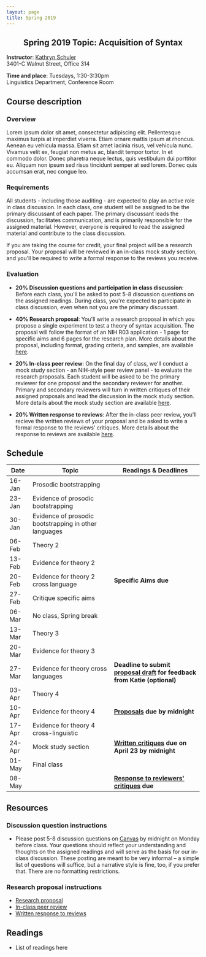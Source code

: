 ```yaml
---
layout: page
title: Spring 2019
---
```


<h2 align="center">Spring 2019 Topic: Acquisition of Syntax</h2>

**Instructor**: [Kathryn Schuler](http://kathrynschuler.com)  
3401-C Walnut Street, Office 314

**Time and place**: Tuesdays, 1:30-3:30pm   
Linguistics Department, Conference Room

## Course description

### Overview
Lorem ipsum dolor sit amet, consectetur adipiscing elit. Pellentesque maximus turpis at imperdiet viverra. Etiam ornare mattis ipsum at rhoncus. Aenean eu vehicula massa. Etiam sit amet lacinia risus, vel vehicula nunc. Vivamus velit ex, feugiat non metus ac, blandit tempor tortor. In et commodo dolor. Donec pharetra neque lectus, quis vestibulum dui porttitor eu. Aliquam non ipsum sed risus tincidunt semper at sed lorem. Donec quis accumsan erat, nec congue leo.

### Requirements
All students - including those auditing - are expected to play an active role in class discussion. In each class, one student will be assigned to be the primary discussant of each paper.  The primary discussant leads the discussion, facilitates communication, and is primarily responsible for the assigned material.  However, everyone is required to read the assigned material and contribute to the class discussion.

If you are taking the course for credit, your final project will be a research proposal.  Your proposal will be reviewed in an in-class mock study section, and you'll be required to write a formal response to the reviews you receive.

### Evaluation

* **20% Discussion questions and participation in class discussion**: Before each class, you'll be asked to post 5-8 discussion questions on the assigned readings.  During class, you're expected to participate in class discussion, even when not you are the primary discussant.   

* **40% Research proposal**: You'll write a research proposal in which you propose a single experiment to test a theory of syntax acquisition.  The proposal will follow the format of an NIH R03 application - 1 page for specific aims and 6 pages for the research plan.  More details about the proposal, including format, grading criteria, and samples, are available [here](spring2019/research-proposal).

* **20% In-class peer review**: On the final day of class, we'll conduct a mock study section - an NIH-style peer review panel - to evaluate the research proposals.   Each student will be asked to be the primary reviewer for one proposal and the secondary reviewer for another.  Primary and secondary reviewers will turn in written critiques of their assigned proposals and lead the discussion in the mock study section.  More details about the mock study section are available [here](spring2019/research-proposal#in-class-peer-review).


* **20% Written response to reviews**: After the in-class peer review, you'll recieve the written reviews of your proposal and  be asked to write a formal response to the reviews’ critiques. More details about the response to reviews are available [here](spring2019/research-proposal#written-response-to-reviews).

## Schedule

Date | Topic | Readings & **Deadlines**
 --- | --- | ---
16-Jan | Prosodic bootstrapping |
23-Jan | Evidence of prosodic bootstrapping |
30-Jan | Evidence of prosodic bootstrapping in other languages| 
06-Feb |  Theory 2 |
 13-Feb | Evidence for theory 2 |
20-Feb | Evidence for theory 2 cross language | **Specific Aims due**
 27-Feb | Critique specific aims |
06-Mar | No class, Spring break |
 13-Mar | Theory 3 |
 20-Mar | Evidence for theory 3 |
 27-Mar | Evidence for theory cross languages | **Deadline to submit [proposal draft](spring2018/research-proposal.html) for feedback from Katie (optional)**
 03-Apr | Theory 4 |
 10-Apr | Evidence for theory 4 | **[Proposals](spring2018/research-proposal.html) due by midnight**
17-Apr | Evidence for theory 4 cross-linguistic|
24-Apr | Mock study section | **[Written critiques](spring2018/research-proposal.html#in-class-peer-review) due on April 23 by midnight**
 01-May | Final class |
 08-May |  | **[Response to reviewers' critiques](spring2018/research-proposal.html#written-response-to-reviews) due**

## Resources

### Discussion question instructions

* Please post 5-8 discussion questions on [Canvas](https://canvas.upenn.edu/) by midnight on Monday before class. Your questions should reflect your understanding and thoughts on the assigned readings and will serve as the basis for our in-class discussion. These posting are meant to be very informal – a simple list of questions will suffice, but a narrative style is fine, too, if you prefer that.  There are no formatting restrictions.

### Research proposal instructions

* [Research proposal](spring2019/research-proposal.html)
* [In-class peer review](spring2019/research-proposal.html#in-class-peer-review)
* [Written response to reviews](spring2019/research-proposal.html#written-response-to-reviews)


## Readings

* List of readings here


